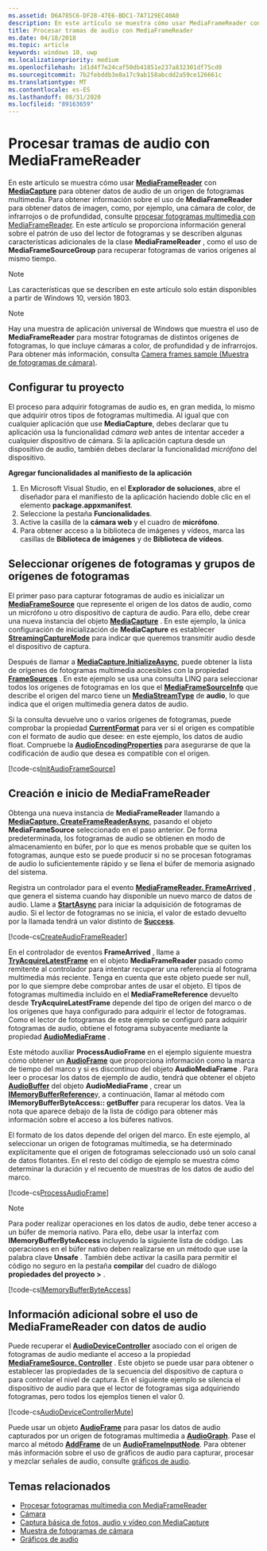 ```yaml
---
ms.assetid: D6A785C6-DF28-47E6-BDC1-7A7129EC40A0
description: En este artículo se muestra cómo usar MediaFrameReader con MediaCapture para obtener AudioFrames que contengan datos de audio de un origen de captura.
title: Procesar tramas de audio con MediaFrameReader
ms.date: 04/18/2018
ms.topic: article
keywords: windows 10, uwp
ms.localizationpriority: medium
ms.openlocfilehash: 1d1d4f7e24caf50db41851e237a832301df75cd0
ms.sourcegitcommit: 7b2febddb3e8a17c9ab158abcdd2a59ce126661c
ms.translationtype: MT
ms.contentlocale: es-ES
ms.lasthandoff: 08/31/2020
ms.locfileid: "89163659"
---
```

# <a name="process-audio-frames-with-mediaframereader"></a>Procesar tramas de audio con MediaFrameReader

En este artículo se muestra cómo usar [**MediaFrameReader**](/uwp/api/Windows.Media.Capture.Frames.MediaFrameReader) con [**MediaCapture**](/uwp/api/Windows.Media.Capture.MediaCapture) para obtener datos de audio de un origen de fotogramas multimedia. Para obtener información sobre el uso de **MediaFrameReader** para obtener datos de imagen, como, por ejemplo, una cámara de color, de infrarrojos o de profundidad, consulte [procesar fotogramas multimedia con MediaFrameReader](process-media-frames-with-mediaframereader.md). En este artículo se proporciona información general sobre el patrón de uso del lector de fotogramas y se describen algunas características adicionales de la clase **MediaFrameReader** , como el uso de **MediaFrameSourceGroup** para recuperar fotogramas de varios orígenes al mismo tiempo. 

> [!NOTE] 
> Las características que se describen en este artículo solo están disponibles a partir de Windows 10, versión 1803.

> [!NOTE] 
> Hay una muestra de aplicación universal de Windows que muestra el uso de **MediaFrameReader** para mostrar fotogramas de distintos orígenes de fotogramas, lo que incluye cámaras a color, de profundidad y de infrarrojos. Para obtener más información, consulta [Camera frames sample (Muestra de fotogramas de cámara)](https://github.com/Microsoft/Windows-universal-samples/tree/master/Samples/CameraFrames).

## <a name="setting-up-your-project"></a>Configurar tu proyecto
El proceso para adquirir fotogramas de audio es, en gran medida, lo mismo que adquirir otros tipos de fotogramas multimedia. Al igual que con cualquier aplicación que use **MediaCapture**, debes declarar que tu aplicación usa la funcionalidad *cámara web* antes de intentar acceder a cualquier dispositivo de cámara. Si la aplicación captura desde un dispositivo de audio, también debes declarar la funcionalidad *micrófono* del dispositivo. 

**Agregar funcionalidades al manifiesto de la aplicación**

1.  En Microsoft Visual Studio, en el **Explorador de soluciones**, abre el diseñador para el manifiesto de la aplicación haciendo doble clic en el elemento **package.appxmanifest**.
2.  Seleccione la pestaña **Funcionalidades**.
3.  Active la casilla de la **cámara web** y el cuadro de **micrófono**.
4.  Para obtener acceso a la biblioteca de imágenes y vídeos, marca las casillas de **Biblioteca de imágenes** y de **Biblioteca de vídeos**.



## <a name="select-frame-sources-and-frame-source-groups"></a>Seleccionar orígenes de fotogramas y grupos de orígenes de fotogramas

El primer paso para capturar fotogramas de audio es inicializar un [**MediaFrameSource**](/uwp/api/Windows.Media.Capture.Frames.MediaFrameSource) que represente el origen de los datos de audio, como un micrófono u otro dispositivo de captura de audio. Para ello, debe crear una nueva instancia del objeto [**MediaCapture**](/uwp/api/Windows.Media.Capture.MediaCapture) . En este ejemplo, la única configuración de inicialización de **MediaCapture** es establecer [**StreamingCaptureMode**](/uwp/api/windows.media.capture.mediacaptureinitializationsettings.streamingcapturemode) para indicar que queremos transmitir audio desde el dispositivo de captura. 

Después de llamar a [**MediaCapture.InitializeAsync**](/uwp/api/windows.media.capture.mediacapture.initializeasync), puede obtener la lista de orígenes de fotogramas multimedia accesibles con la propiedad [**FrameSources**](/uwp/api/windows.media.capture.mediacapture.framesources) . En este ejemplo se usa una consulta LINQ para seleccionar todos los orígenes de fotogramas en los que el [**MediaFrameSourceInfo**](/uwp/api/windows.media.capture.frames.mediaframesourceinfo) que describe el origen del marco tiene un  [**MediaStreamType**](/uwp/api/windows.media.capture.frames.mediaframesourceinfo.mediastreamtype) de **audio**, lo que indica que el origen multimedia genera datos de audio.

Si la consulta devuelve uno o varios orígenes de fotogramas, puede comprobar la propiedad [**CurrentFormat**](/uwp/api/windows.media.capture.frames.mediaframesource.currentformat) para ver si el origen es compatible con el formato de audio que desee: en este ejemplo, los datos de audio float. Compruebe la [**AudioEncodingProperties**](/uwp/api/windows.media.capture.frames.mediaframeformat.audioencodingproperties) para asegurarse de que la codificación de audio que desea es compatible con el origen.

[!code-cs[InitAudioFrameSource](./code/Frames_Win10/Frames_Win10/MainPage.xaml.cs#SnippetInitAudioFrameSource)]

## <a name="create-and-start-the-mediaframereader"></a>Creación e inicio de MediaFrameReader

Obtenga una nueva instancia de **MediaFrameReader** llamando a [**MediaCapture. CreateFrameReaderAsync**](/uwp/api/windows.media.capture.mediacapture.createframereaderasync#Windows_Media_Capture_MediaCapture_CreateFrameReaderAsync_Windows_Media_Capture_Frames_MediaFrameSource_), pasando el objeto **MediaFrameSource** seleccionado en el paso anterior. De forma predeterminada, los fotogramas de audio se obtienen en modo de almacenamiento en búfer, por lo que es menos probable que se quiten los fotogramas, aunque esto se puede producir si no se procesan fotogramas de audio lo suficientemente rápido y se llena el búfer de memoria asignado del sistema.

Registra un controlador para el evento [**MediaFrameReader. FrameArrived**](/uwp/api/windows.media.capture.frames.mediaframereader.framearrived) , que genera el sistema cuando hay disponible un nuevo marco de datos de audio. Llame a [**StartAsync**](/uwp/api/windows.media.capture.frames.mediaframereader.startasync) para iniciar la adquisición de fotogramas de audio. Si el lector de fotogramas no se inicia, el valor de estado devuelto por la llamada tendrá un valor distinto de [**Success**](/uwp/api/windows.media.capture.frames.mediaframereaderstartstatus).

[!code-cs[CreateAudioFrameReader](./code/Frames_Win10/Frames_Win10/MainPage.xaml.cs#SnippetCreateAudioFrameReader)]

En el controlador de eventos **FrameArrived** , llame a [**TryAcquireLatestFrame**](/uwp/api/windows.media.capture.frames.mediaframereader.tryacquirelatestframe) en el objeto **MediaFrameReader** pasado como remitente al controlador para intentar recuperar una referencia al fotograma multimedia más reciente. Tenga en cuenta que este objeto puede ser null, por lo que siempre debe comprobar antes de usar el objeto. El tipos de fotogramas multimedia incluido en el **MediaFrameReference** devuelto desde **TryAcquireLatestFrame** depende del tipo de origen del marco o de los orígenes que haya configurado para adquirir el lector de fotogramas. Como el lector de fotogramas de este ejemplo se configuró para adquirir fotogramas de audio, obtiene el fotograma subyacente mediante la propiedad [**AudioMediaFrame**](/uwp/api/windows.media.capture.frames.mediaframereference.audiomediaframe) . 

Este método auxiliar **ProcessAudioFrame** en el ejemplo siguiente muestra cómo obtener un [**AudioFrame**](/uwp/api/windows.media.audioframe) que proporciona información como la marca de tiempo del marco y si es discontinuo del objeto **AudioMediaFrame** . Para leer o procesar los datos de ejemplo de audio, tendrá que obtener el objeto [**AudioBuffer**](/uwp/api/windows.media.audiobuffer) del objeto **AudioMediaFrame** , crear un [**IMemoryBufferReference**](/uwp/api/windows.foundation.imemorybufferreference)y, a continuación, llamar al método com **IMemoryBufferByteAccess:: getBuffer** para recuperar los datos. Vea la nota que aparece debajo de la lista de código para obtener más información sobre el acceso a los búferes nativos.

El formato de los datos depende del origen del marco. En este ejemplo, al seleccionar un origen de fotogramas multimedia, se ha determinado explícitamente que el origen de fotogramas seleccionado usó un solo canal de datos flotantes. En el resto del código de ejemplo se muestra cómo determinar la duración y el recuento de muestras de los datos de audio del marco.  

[!code-cs[ProcessAudioFrame](./code/Frames_Win10/Frames_Win10/MainPage.xaml.cs#SnippetProcessAudioFrame)]

> [!NOTE] 
> Para poder realizar operaciones en los datos de audio, debe tener acceso a un búfer de memoria nativo. Para ello, debe usar la interfaz com **IMemoryBufferByteAccess** incluyendo la siguiente lista de código. Las operaciones en el búfer nativo deben realizarse en un método que use la palabra clave **Unsafe** . También debe activar la casilla para permitir el código no seguro en la pestaña **compilar** del cuadro de diálogo **propiedades del proyecto >** .

[!code-cs[IMemoryBufferByteAccess](./code/Frames_Win10/Frames_Win10/FrameRenderer.cs#SnippetIMemoryBufferByteAccess)]

## <a name="additional-information-on-using-mediaframereader-with-audio-data"></a>Información adicional sobre el uso de MediaFrameReader con datos de audio

Puede recuperar el [**AudioDeviceController**](/uwp/api/Windows.Media.Devices.AudioDeviceController) asociado con el origen de fotogramas de audio mediante el acceso a la propiedad [**MediaFrameSource. Controller**](/uwp/api/windows.media.capture.frames.mediaframesource.controller) . Este objeto se puede usar para obtener o establecer las propiedades de la secuencia del dispositivo de captura o para controlar el nivel de captura. En el siguiente ejemplo se silencia el dispositivo de audio para que el lector de fotogramas siga adquiriendo fotogramas, pero todos los ejemplos tienen el valor 0.

[!code-cs[AudioDeviceControllerMute](./code/Frames_Win10/Frames_Win10/MainPage.xaml.cs#SnippetAudioDeviceControllerMute)]

Puede usar un objeto [**AudioFrame**](/uwp/api/windows.media.audioframe) para pasar los datos de audio capturados por un origen de fotogramas multimedia a [**AudioGraph**](/uwp/api/windows.media.audio.audiograph). Pase el marco al método [**AddFrame**](/uwp/api/windows.media.audio.audioframeinputnode.addframe) de un [**AudioFrameInputNode**](/uwp/api/windows.media.audio.audioframeinputnode). Para obtener más información sobre el uso de gráficos de audio para capturar, procesar y mezclar señales de audio, consulte [gráficos de audio](audio-graphs.md).

## <a name="related-topics"></a>Temas relacionados

* [Procesar fotogramas multimedia con MediaFrameReader](process-media-frames-with-mediaframereader.md)
* [Cámara](camera.md)
* [Captura básica de fotos, audio y vídeo con MediaCapture](basic-photo-video-and-audio-capture-with-MediaCapture.md)
* [Muestra de fotogramas de cámara](https://github.com/Microsoft/Windows-universal-samples/tree/master/Samples/CameraFrames)
* [Gráficos de audio](audio-graphs.md)
 